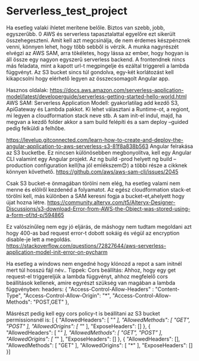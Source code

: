 # Serverless_test_project

Ha esetleg valaki ihletet merítene belőle. Biztos van szebb, jobb, egyszerűbb. 0 AWS és serverless tapasztalattal egyelőre ezt sikerült összehegeszteni. Amit kell azt megcsinálja, de nem érdemes készpénznek venni, könnyen lehet, hogy több sebből is vérzik. A munka nagyrészét elvégzi az AWS SAM, arra tökéletes, hogy lássa az ember, hogy hogyan is áll össze egy nagyon egyszerű serverless backend. A frontendnek nincs más feladata, mint a kapott url-t megpingelje és ezáltal triggereli a lambda függvényt. Az S3 bucket sincs túl gondolva, egy-két korlátozást kell kikapcsolni hogy elérhető legyen az összecsomagolt Angular app.

Hasznos oldalak: 
https://docs.aws.amazon.com/serverless-application-model/latest/developerguide/serverless-getting-started-hello-world.html
AWS SAM: Serverless Application Modell: gyakorlatilag add kezdő S3, ApiGateway és Lambda pakkot. Ki lehet választani a Runtime-ot, a regiont, mi legyen a cloudformation stack neve stb. A sam init-el indul, majd, ha megvan a kezdő folder akkor a sam build felépíti és a sam deploy –guided pedig felküldi a felhőbe.

https://levelup.gitconnected.com/learn-how-to-create-and-deploy-the-angular-application-to-aws-serverless-s3-81f8a838b563
Angular felrakása az S3 bucketbe. Ez nincsen különösebben megbonyolítva, kell egy Angular CLI valamint egy Angular projekt. Az ng build -prod helyett ng build – production configuration kell(ha jól emlékszem😊) a többi része a cikknek könnyen követhető.
https://github.com/aws/aws-sam-cli/issues/2045

Csak S3 bucket-e önmagában törölni nem elég, ha esetleg valami nem menne és elölről kezdenéd a folyamatot. Az egész cloudformation stack-et törölni kell, más különben a SAM keresni fogja a bucket-et,ahelyett hogy újat hozna létre.
https://community.alteryx.com/t5/Alteryx-Designer-Discussions/s3-download-Error-from-AWS-the-Object-was-stored-using-a-form-of/td-p/594865

Ez valószínűleg nem egy jó eljárás, de máshogy nem tudtam megoldani azt hogy 400-as bad request error-t dobott sokáig és végül az encryption disable-je lett a megoldás.
https://stackoverflow.com/questions/72827644/aws-serverless-application-model-init-error-on-pycharm 

Ha esetleg a windows nem engedné hogy klónozd a repot a sam initnél mert túl hosszú fájl név..
Tippek: 
Cors beállítás:
Ahhoz, hogy egy get request-el triggereljük a lambda függvényt, ahhoz megfelelő cors beállítások kellenek, amire egyrészt szükség van magában a lambda függvényben:
headers: {
                "Access-Control-Allow-Headers" : "Content-Type",
                "Access-Control-Allow-Origin": "*",
                "Access-Control-Allow-Methods": "POST,GET"            },

Másrészt pedig kell egy cors policy-t is beállítani az S3 bucket permissionsnél is:
[   { "AllowedHeaders": [     "*"  ],
        "AllowedMethods": [     "GET",   "POST"
        ],  "AllowedOrigins": [   "*"  ],  "ExposeHeaders": []  }, {
        "AllowedHeaders": [         "*"   ],
        "AllowedMethods": [    "GET",    "POST”   ],
        "AllowedOrigins": [  "*"
        ],    "ExposeHeaders": []   },    {   "AllowedHeaders": [],  "AllowedMethods": [   "GET"   ],  "AllowedOrigins": [     "*"  ], "ExposeHeaders": [] }]
